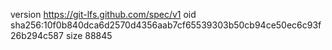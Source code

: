 version https://git-lfs.github.com/spec/v1
oid sha256:10f0b840dca6d2570d4356aab7cf65539303b50cb94ce50ec6c93f26b294c587
size 88845
